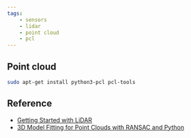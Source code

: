 ```yaml
---
tags:
    - sensors
    - lidar
    - point cloud
    - pcl
---
```


## Point cloud
```bash
sudo apt-get install python3-pcl pcl-tools
```

## Reference
- [Getting Started with LiDAR](https://medium.com/@amnahhmohammed/getting-started-with-lidar-92ff984ec9f3)
- [3D Model Fitting for Point Clouds with RANSAC and Python](https://towardsdatascience.com/3d-model-fitting-for-point-clouds-with-ransac-and-python-2ab87d5fd363)